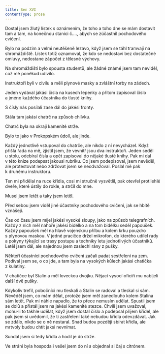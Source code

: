 ```yaml
---
title: Sen XVI
contentType: prose
---
```


Dostal jsem žlutý lístek s oznámením, že toho a toho dne se mám dostavit tam a tam, na konečnou stanici č.…, abych se zúčastnil pochodového cvičení.

Bylo na podzim a velmi neutěšeně lezavo, když jsem se táhl tramvají na shromáždiště. Lístek totiž oznamoval, že kdo se nedostaví bez dostatečné omluvy, nedostane zápočet z tělesné výchovy.

Na shromáždišti bylo spousta studentů, ale žádné známé jsem tam neviděl, což mě poněkud udivilo.

Instruktoři byli v civilu a měli plynové masky a zvláštní torby na zádech.

Jeden vydával jakási čísla na kusech lepenky a přitom zapisoval číslo a jméno každého účastníka do tlusté knihy.

S čísly nás posílali zase dál do jakési fronty.

Stála tam jakási chatrč na způsob chlívku.

Chatrč byla na okraji kamenité strže.

Bylo to jako v Prokopském údolí, ale jinde.

Každý jednotlivě vstupoval do chatrče, ale nikdo z ní nevycházel. Když přišla řada na mě, zjistil jsem, že vevnitř jsou dva instruktoři. Jeden seděl u stolu, odebíral čísla a opět zapisoval do nějaké tlusté knihy. Pak mi dal v této knize podepsat jakousi rubriku. Co jsem podepisoval, jsem nevěděl, ale protestovat nebo zdržovat jsem se neodvažoval. Poslal mě pak k druhému instruktoru.

Ten mi přidělal na ruce křídla, cosi mi stručně vysvětlil, pak otevřel protilehlé dveře, které ústily do rokle, a strčil do mne.

Musel jsem letět a taky jsem letěl.

Před sebou jsem viděl jiné účastníky pochodového cvičení, jak se hbitě vznášejí.

Čas od času jsem míjel jakési vysoké sloupy, jako na způsob telegrafních. Každý z nich měl nahoře jakési bidélko a na tom bidélku seděl papoušek. Každý papoušek měl na hlavě vojenskou přílbu a kolem krku pouzdro s plynovou maskou. V jedné pracičce držel mikrofon, do kterého udílel rady a pokyny týkající se trasy postupu a techniky letu jednotlivých účastníků. Letěl jsem dál, ale najednou jsem zaslechl rány z pušky.

Někteří účastníci pochodového cvičení začali padat sestřeleni na zem. Podíval jsem se, o co jde, a tam byla na vysokých kůlech jakási chatička z kulatiny.

V chatičce byl Stalin a měl loveckou dvojku. Nějací vysocí oficíři mu nabíjeli další dvě pušky.

Kdykoliv trefil, pobočníci mu tleskali a Stalin se radoval a tleskal si sám. Nevěděl jsem, co mám dělat, protože jsem měl zanedlouho kolem Stalina sám letět. Pak mi náhle napadlo, že to přece nemusím udělat. Spustil jsem se dolů a přistál jsem na jakési kamenité stezce. Chvíli jsem uvažoval, mohu-li to takhle udělat, když jsem dostal číslo a podepsal příjem křídel, ale pak jsem si uvědomil, že ti zastřelení také nebudou křídla odevzdávat. Jak se zdálo, nikdo se o ně nestaral. Snad budou později sbírat křídla, ale mrtvoly budou chtít jaksi nevnímat.

Sundal jsem si tedy křídla a hodil je do strže.

Ve stráni byla hospoda i vešel jsem do ní a objednal si čaj s citrónem.
